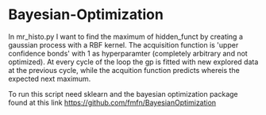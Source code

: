 # Bayesian-Optimization

In mr_histo.py I want to find the maximum of hidden_funct by creating a gaussian process with a RBF kernel. The acquisition
function is 'upper confidence bonds' with 1 as hyperparamter (completely arbitrary and not optimized). At every cycle of the loop
the gp is fitted with new explored data at the previous cycle, while the acquition function predicts whereis the expected next
maximum.

To run this script need sklearn and the bayesian optimization package found at this link
https://github.com/fmfn/BayesianOptimization
